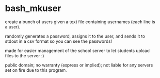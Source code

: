 # bash_mkuser

create a bunch of users given a text file containing usernames (each line is a user).

randomly generates a password, assigns it to the user, and sends it to stdout in a csv format so you can see the passwords!

made for easier management of the school server to let students upload files to the server :)

public domain; no warranty (express or implied); not liable for any servers set on fire due to this program.
